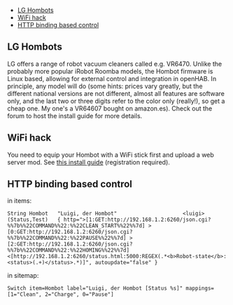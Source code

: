 
* [LG Hombots](#LG-Hombots)
* [WiFi hack](#wifi-hack)
* [HTTP binding based control](#HTTP-binding-based-control)

## LG Hombots

LG offers a range of robot vacuum cleaners called e.g. VR6470.
Unlike the probably more popular iRobot Roomba models, the Hombot firmware is Linux based, allowing for external control and integration in openHAB.
In principle, any model will do (some hints: prices vary greatly, but the different national versions are not different, almost all features are software only, and the last two or three digits refer to the color only (really!), so get a cheap one. My one's a VR64607 bought on amazon.es). Check out the forum to host the install guide for more details.

## WiFi hack
You need to equip your Hombot with a WiFi stick first and upload a web server mod.
See [this install guide](http://www.roboter-forum.com/showthread.php?10009-LG-Hombot-3-0-%28VR6260-VR6270-VR6340%29-WLAN-Steuerung-per-Weboberfl%E4che&p=107354&viewfull=1#post107354) (registration required).

## HTTP binding based control
in items:

``String Hombot   "Luigi, der Hombot"                     <luigi>         (Status,Test)   { http=">[1:GET:http://192.168.1.2:6260/json.cgi?%%7b%%22COMMAND%%22:%%22CLEAN_START%%22%%7d] >[0:GET:http://192.168.1.2:6260/json.cgi?%%7b%%22COMMAND%%22:%%22PAUSE%%22%%7d] >[2:GET:http://192.168.1.2:6260/json.cgi?%%7b%%22COMMAND%%22:%%22HOMING%%22%%7d] <[http://192.168.1.2:6260/status.html:5000:REGEX(.*<b>Robot-state</b>: <status>(.+)</status>.*)]", autoupdate="false" }``

in sitemap:

``Switch item=Hombot label="Luigi, der Hombot [Status %s]" mappings=[1="Clean", 2="Charge", 0="Pause"]``
